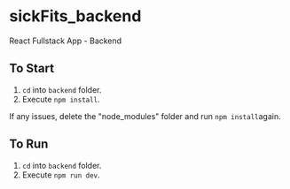 # sickFits_backend

React Fullstack App - Backend

## To Start

1. `cd` into `backend` folder.
2. Execute `npm install`.

If any issues, delete the "node_modules" folder and run `npm install`again.

## To Run

1. `cd` into `backend` folder.
2. Execute `npm run dev`.
